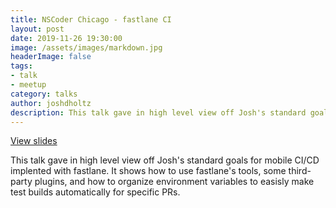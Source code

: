 ```yaml
---
title: NSCoder Chicago - fastlane CI
layout: post
date: 2019-11-26 19:30:00
image: /assets/images/markdown.jpg
headerImage: false
tags:
- talk
- meetup
category: talks
author: joshdholtz
description: This talk gave in high level view off Josh's standard goals for mobile CI/CD implented with fastlane. It shows how to use fastlane's tools, some third-party plugins, and how to organize environment variables to easisly make test builds automatically for specific PRs.
---
```


[View slides](/assets/talks/2019-11-26_NSCoderChicago_fastlane-ci/fastlane-ci-slides.pdf)

This talk gave in high level view off Josh's standard goals for mobile CI/CD implented with fastlane. It shows how to use fastlane's tools, some third-party plugins, and how to organize environment variables to easisly make test builds automatically for specific PRs.